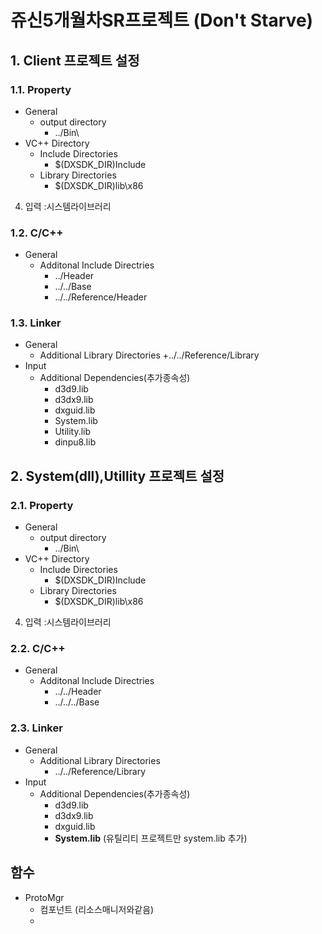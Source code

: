 쥬신5개월차SR프로젝트 (Don't Starve)
======================

## 1. Client 프로젝트 설정
### 1.1. Property
* General
  - output directory
    + ../Bin\
* VC++ Directory
  - Include Directories
    + $(DXSDK_DIR)Include
  - Library Directories
    + $(DXSDK_DIR)lib\x86
4. 입력 :시스템라이브러리




### 1.2. C/C++
* General
  - Additonal Include Directries
    + ../Header
    + ../../Base
    + ../../Reference/Header
  
### 1.3. Linker
* General
  - Additional Library Directories
    +../../Reference/Library
* Input
  - Additional Dependencies(추가종속성)
    + d3d9.lib
    + d3dx9.lib
    + dxguid.lib
    + System.lib
    + Utility.lib
    + dinpu8.lib
      
## 2. System(dll),Utillity 프로젝트 설정
### 2.1. Property
* General
  - output directory
    + ../Bin\
* VC++ Directory
  - Include Directories
    + $(DXSDK_DIR)Include
  - Library Directories
    + $(DXSDK_DIR)lib\x86
4. 입력 :시스템라이브러리


### 2.2. C/C++
* General
  - Additonal Include Directries
    + ../../Header
    + ../../../Base
      
### 2.3. Linker
* General
  - Additional Library Directories
    + ../../Reference/Library
* Input
  - Additional Dependencies(추가종속성)
    + d3d9.lib
    + d3dx9.lib
    + dxguid.lib   
    + **System.lib** (유틸리티 프로젝트만 system.lib 추가)

    
함수
----
* ProtoMgr
  - 컴포넌트 (리소스매니저와같음)
  - 
